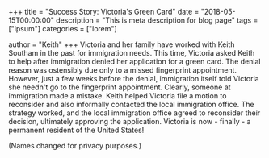 +++
title = "Success Story: Victoria's Green Card"
date = "2018-05-15T00:00:00"
description = "This is meta description for blog page"
tags = ["ipsum"]
categories = ["lorem"]

author = "Keith"
+++
Victoria and her family have worked with Keith Southam in the past for immigration needs. This time, Victoria asked Keith to help after immigration denied her application for a green card. The denial reason was ostensibly due only to a missed fingerprint appointment. However, just a few weeks before the denial, immigration itself told Victoria she needn't go to the fingerprint appointment. Clearly, someone at immigration made a mistake. Keith helped Victoria file a motion to reconsider and also informally contacted the local immigration office. The strategy worked, and the local immigration office agreed to reconsider their decision, ultimately approving the application. Victoria is now - finally - a permanent resident of the United States!

(Names changed for privacy purposes.)
